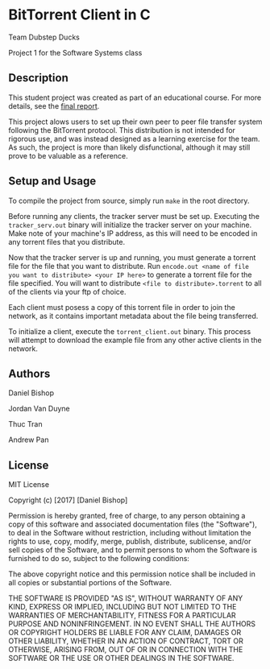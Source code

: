 # BitTorrent Client in C
Team Dubstep Ducks

Project 1 for the Software Systems class

## Description
This student project was created as part of an educational course. For more details, see the [final report](./index.md).

This project alows users to set up their own peer to peer file transfer system following the BitTorrent protocol. This distribution is not intended for rigorous use, and was instead designed as a learning exercise for the team. As such, the project is more than likely disfunctional, although it may still prove to be valuable as a reference.

## Setup and Usage
To compile the project from source, simply run `make` in the root directory.

Before running any clients, the tracker server must be set up. Executing the `tracker_serv.out` binary will initialize the tracker server on your machine. Make note of your machine's IP address, as this will need to be encoded in any torrent files that you distribute.

Now that the tracker server is up and running, you must generate a torrent file for the file that you want to distribute. Run `encode.out <name of file you want to distribute> <your IP here>` to generate a torrent file for the file specified. You will want to distribute `<file to distribute>.torrent` to all of the clients via your ftp of choice.

Each client must posess a copy of this torrent file in order to join the network, as it contains important metadata about the file being transferred.

To initialize a client, execute the `torrent_client.out` binary. This process will attempt to download the example file from any other active clients in the network.

## Authors
Daniel Bishop

Jordan Van Duyne

Thuc Tran

Andrew Pan


## License
MIT License

Copyright (c) [2017] [Daniel Bishop]

Permission is hereby granted, free of charge, to any person obtaining a copy
of this software and associated documentation files (the "Software"), to deal
in the Software without restriction, including without limitation the rights
to use, copy, modify, merge, publish, distribute, sublicense, and/or sell
copies of the Software, and to permit persons to whom the Software is
furnished to do so, subject to the following conditions:

The above copyright notice and this permission notice shall be included in all
copies or substantial portions of the Software.

THE SOFTWARE IS PROVIDED "AS IS", WITHOUT WARRANTY OF ANY KIND, EXPRESS OR
IMPLIED, INCLUDING BUT NOT LIMITED TO THE WARRANTIES OF MERCHANTABILITY,
FITNESS FOR A PARTICULAR PURPOSE AND NONINFRINGEMENT. IN NO EVENT SHALL THE
AUTHORS OR COPYRIGHT HOLDERS BE LIABLE FOR ANY CLAIM, DAMAGES OR OTHER
LIABILITY, WHETHER IN AN ACTION OF CONTRACT, TORT OR OTHERWISE, ARISING FROM,
OUT OF OR IN CONNECTION WITH THE SOFTWARE OR THE USE OR OTHER DEALINGS IN THE
SOFTWARE.
